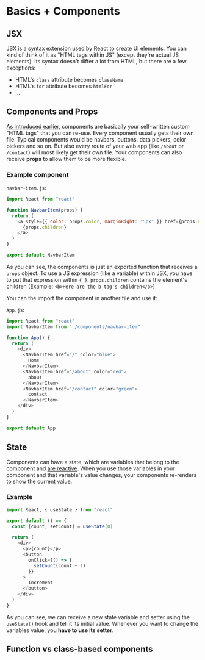 # Basics + Components

## JSX

JSX is a syntax extension used by React to create UI elements. You can kind of think of it as
"HTML tags within JS" (except they're actual JS elements). Its syntax doesn't differ a lot from
HTML, but there are a few exceptions:

- HTML's `class` attribute becomes `className`
- HTML's `for` attribute becomes `htmlFor`
- ...

## Components and Props

[As introduced earlier](concepts.md#components), components are basically your self-written
custom "HTML tags" that you can re-use.
Every component usually gets their own file.
Typical components would be navbars, buttons, data pickers, color pickers and so on.
But also every route of your web app (like `/about` or `/contact`) will most likely get their own
file. Your components can also receive **props** to allow them to be more flexible.

### Example component

`navbar-item.js`:

```js
import React from "react"

function NavbarItem(props) {
  return (
    <a style={{ color: props.color, marginRight: "5px" }} href={props.href}>
      {props.children}
    </a>
  )
}

export default NavbarItem
```

As you can see, the components is just an exported function that receives a `props` object.
To use a JS expression (like a variable) within JSX, you have to put that expression within `{ }`.
`props.children` contains the element's children (Example: `<b>Here are the b tag's children</b>`)

You can the import the component in another file and use it:

`App.js`:

```js
import React from "react"
import NavbarItem from "./components/navbar-item"

function App() {
  return (
    <div>
      <NavbarItem href="/" color="blue">
        Home
      </NavbarItem>
      <NavbarItem href="/about" color="red">
        about
      </NavbarItem>
      <NavbarItem href="/contact" color="green">
        contact
      </NavbarItem>
    </div>
  )
}

export default App
```

## State

Components can have a state, which are variables that belong to the component and
[are reactive](concepts.md#reactive). When you use those variables in your component and that
variable's value changes, your components re-renders to show the current value.

### Example

```js
import React, { useState } from "react"

export default () => {
  const [count, setCount] = useState(0)

  return (
    <div>
      <p>{count}</p>
      <button
        onClick={() => {
          setCount(count + 1)
        }}
      >
        Increment
      </button>
    </div>
  )
}
```

As you can see, we can receive a new state variable and setter using the `useState()` hook and tell
it its initial value.
Whenever you want to change the variables value, you **have to use its setter**.

## Function vs class-based components
